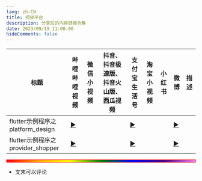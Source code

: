 ```yaml
---
lang: zh-CN
title: 视频平台
description: 分享后的内容链接合集
date: 2023/09/19 11:00:00
hideComments: false
---
```


<table>
  <thead>
   <tr>
      <th >标题</th>
      <th class="video-Bilibili">哔哩哔哩视频</th>
      <th class="video-Wechat">微信小视频</th>
      <th class="video-Douyin">抖音、抖音极速版、抖音火山版、西瓜视频</th>
      <th class="video-Alipay">支付宝生活号</th>
      <th class="video-Taobao">淘宝小视频</th>
      <th class="video-Xiaohongshu">小红书</th>
      <th class="video-Weibo">微博</th>
      <th >描述</th>
    </tr>
  </thead>
  <tbody>
    <tr>
      <td>flutter示例程序之platform_design</td>
      <td class="video-Bilibili"><a href="https://www.bilibili.com/video/BV1u8411q7Vs/">▶️</a></td>
      <td class="video-Wechat"><LinkButton icon="/images/ShareReWi/platform_design-WechatVideo.png" text="详情" url="https://weixin.qq.com/sph/A2yibD" details="点击图标可放大 <br> 点击复制按钮，可复制链接到 微信 打开 <br> " /></td>
      <td class="video-Douyin"><LinkButton icon="/images/ShareReWi/platform_design-DouyinVideo.png" text="详情" url="8.23 sRK:/ flutter示例程序之platform_design # 编程 # 软件 # 程序编程 # 拿捏秋日的轻盈感 Web没有体验成功，Android端看着还可以 更多内容，可在官网获取：flutter.cn/ 或访问我的个人主页：rewi.cc/  https://v.douyin.com/iex8EPS2/ 复制此链接，打开Dou音搜索，直接观看视频！" details="点击图标可放大 <br> 点击复制按钮，可复制 口令和链接 到抖音打开 <br>" /></td>
      <td class="video-Alipay"><a href="https://ur.alipay.com/_3oF0vuU2zqgDFpPzTjKb4T">▶️</a></td>
      <td class="video-Taobao"><LinkButton icon="/images/ShareReWi/platform_design-TaobaoVideo.jpg" text="详情" url="【淘宝】https://m.tb.cn/h.5fcANjI?tk=fvt0dzxqpx2 CZ3457 「platform_design」
点击链接直接打开 或者 淘宝搜索直接打开" details="点击图标可放大 <br> 点击复制按钮，可复制链接到 淘宝 打开 <br> " /></td>
      <td class="video-Xiaohongshu"><LinkButton text="ℹ️" url="分享方式不可用"/></td>
      <td class="video-Weibo"><a href="https://weibo.com/tv/show/1034:4953888613400592">▶️</a></td>
      <td ><LinkButton text="ℹ️" url="Web没有体验成功，Android端看着还可以
更多内容，可在官网获取：flutter.cn/
或访问我的个人主页：rewi.cc/"/></td>
    </tr>
    <tr>
      <td>flutter示例程序之provider_shopper</td>
      <td class="video-Bilibili"><a href="https://www.bilibili.com/video/BV1Uh4y1N7kN/">▶️</a></td>
      <td class="video-Wechat"><LinkButton icon="/images/ShareReWi/provider_shopper-WeChatVideo.png" text="详情" url="https://weixin.qq.com/sph/AMs2Bs" details="点击图标可放大 <br> 点击复制按钮，可复制链接到 微信 打开 <br> " /></td>
      <td class="video-Douyin"><LinkButton icon="/images/ShareReWi/provider_shopper-DouyinVideo.png" text="详情" url="0.56 JiP:/ flutter示例程序之provider_shopper # 编程 # 拿捏秋日的轻盈感 了解了一下flutter，跨平台功能真不错 特别适合啥都懂一点的同学 Web端，Android端、Windows桌面端 体验成功 更多内容，可在官网获取：flutter.cn/ 或访问我的个人主页：rewi.ccs/  https://v.douyin.com/iexLWfTP/ 复制此链接，打开Dou音搜索，直接观看视频！" details="点击图标可放大 <br> 点击复制按钮，可复制 口令和链接 到抖音打开 <br> " /></td>
      <td class="video-Alipay"><a href="https://ur.alipay.com/_3R2LLWatZAK6kuk2TbpJzV">▶️</a></td>
      <td class="video-Taobao"><LinkButton icon="/images/ShareReWi/provider_shopper-TaobaoVideo.jpg" text="详情" url="【淘宝】https://m.tb.cn/h.54QehdN?tk=hCu1dzxJmOD CZ0001 「快速来手淘逛逛哦～provider_shoppe...」
点击链接直接打开 或者 淘宝搜索直接打开" details="点击图标可放大 <br> 点击复制按钮，可复制链接到 淘宝 打开 <br>" /></td>
      <td class="video-Xiaohongshu"><LinkButton text="ℹ️" url="分享方式不可用"/></td>
      <td class="video-Weibo"><a href="https://weibo.com/tv/show/1034:4953888269205565">▶️</a></td>
      <td ><LinkButton text="ℹ️" url="了解了一下flutter，跨平台功能真不错 特别适合啥都懂一点的同学  Web端，Android端、Windows桌面端 体验成功  更多内容，可在官网获取：flutter.cn/ 或访问我的个人主页：rewi.cc/"/></td>
    </tr>
  </tbody>
</table>

<hr style="background-image: linear-gradient(to right, red, orange, yellow, green, blue, indigo, violet); height: 6px;border:1px solid red;" >

- 文末可以评论